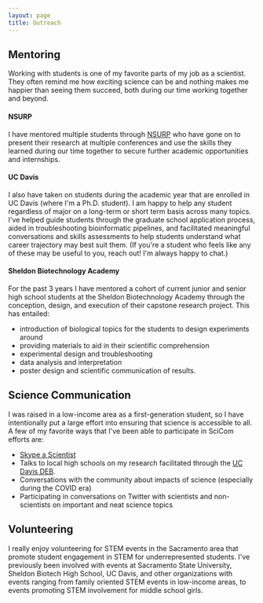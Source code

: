 ```yaml
---
layout: page
title: Outreach
---
```


## Mentoring

Working with students is one of my favorite parts of my job as a scientist. They often remind me how exciting science can be and nothing makes me happier than seeing them succeed, both during our time working together and beyond. 

#### NSURP
I have mentored multiple students through [NSURP](https://nsurp.org/) who have gone on to present their research at multiple conferences and use the skills they learned during our time together to secure further academic opportunities and internships.

#### UC Davis
I also have taken on students during the academic year that are enrolled in UC Davis (where I'm a Ph.D. student). I am happy to help any student regardless of major on a long-term or short term basis across many topics. I've helped guide students through the graduate school application process, aided in troubleshooting bioinformatic pipelines, and facilitated meaningful conversations and skills assessments to help students understand what career trajectory may best suit them. (If you're a student who feels like any of these may be useful to you, reach out! I'm always happy to chat.)

#### Sheldon Biotechnology Academy
For the past 3 years I have mentored a cohort of current junior and senior high school students at the Sheldon Biotechnology Academy through the conception, design, and execution of their capstone research project. This has entailed:
- introduction of biological topics for the students to design experiments around 
- providing materials to aid in their scientific comprehension
- experimental design and troubleshooting
- data analysis and interpretation
- poster design and scientific communication of results.

## Science Communication

I was raised in a low-income area as a first-generation student, so I have intentionally put a large effort into ensuring that science is accessible to all. A few of my favorite ways that I've been able to participate in SciCom efforts are: 
- [Skype a Scientist](https://www.skypeascientist.com/)
- Talks to local high schools on my research facilitated through the [UC Davis DEB](https://deb.ucdavis.edu/).
- Conversations with the community about impacts of science (especially during the COVID era)
- Participating in conversations on Twitter with scientists and non-scientists on important and neat science topics

## Volunteering

I really enjoy volunteering for STEM events in the Sacramento area that promote student engagement in STEM for underrepresented students. I've previously been involved with events at Sacramento State University, Sheldon Biotech High School, UC Davis, and other organizations with events ranging from family oriented STEM events in low-income areas, to events promoting STEM involvement for middle school girls. 
